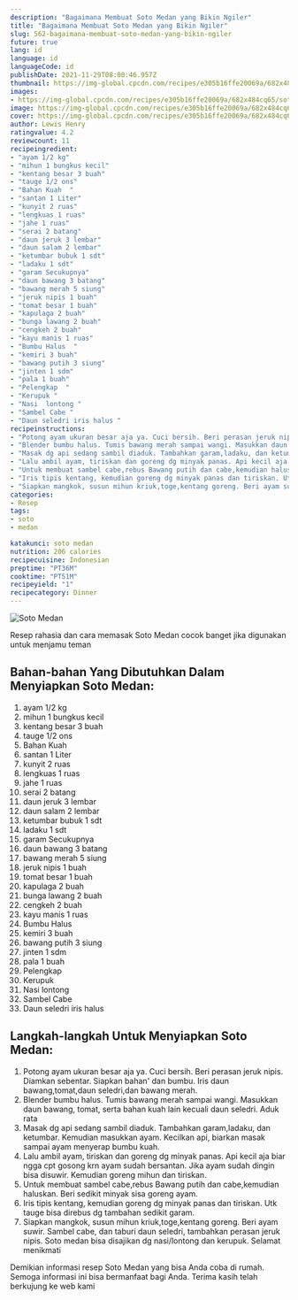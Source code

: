 ```yaml
---
description: "Bagaimana Membuat Soto Medan yang Bikin Ngiler"
title: "Bagaimana Membuat Soto Medan yang Bikin Ngiler"
slug: 562-bagaimana-membuat-soto-medan-yang-bikin-ngiler
future: true
lang: id
language: id
languageCode: id
publishDate: 2021-11-29T08:00:46.957Z 
thumbnail: https://img-global.cpcdn.com/recipes/e305b16ffe20069a/682x484cq65/soto-medan-foto-resep-utama.png
images:
- https://img-global.cpcdn.com/recipes/e305b16ffe20069a/682x484cq65/soto-medan-foto-resep-utama.png
image: https://img-global.cpcdn.com/recipes/e305b16ffe20069a/682x484cq65/soto-medan-foto-resep-utama.png
cover: https://img-global.cpcdn.com/recipes/e305b16ffe20069a/682x484cq65/soto-medan-foto-resep-utama.png
author: Lewis Henry
ratingvalue: 4.2
reviewcount: 11
recipeingredient:
- "ayam 1/2 kg"
- "mihun 1 bungkus kecil"
- "kentang besar 3 buah"
- "tauge 1/2 ons"
- "Bahan Kuah  "
- "santan 1 Liter"
- "kunyit 2 ruas"
- "lengkuas 1 ruas"
- "jahe 1 ruas"
- "serai 2 batang"
- "daun jeruk 3 lembar"
- "daun salam 2 lembar"
- "ketumbar bubuk 1 sdt"
- "ladaku 1 sdt"
- "garam Secukupnya"
- "daun bawang 3 batang"
- "bawang merah 5 siung"
- "jeruk nipis 1 buah"
- "tomat besar 1 buah"
- "kapulaga 2 buah"
- "bunga lawang 2 buah"
- "cengkeh 2 buah"
- "kayu manis 1 ruas"
- "Bumbu Halus  "
- "kemiri 3 buah"
- "bawang putih 3 siung"
- "jinten 1 sdm"
- "pala 1 buah"
- "Pelengkap  "
- "Kerupuk "
- "Nasi  lontong "
- "Sambel Cabe "
- "Daun seledri iris halus "
recipeinstructions:
- "Potong ayam ukuran besar aja ya. Cuci bersih. Beri perasan jeruk nipis. Diamkan sebentar. Siapkan bahan&#39; dan bumbu. Iris daun bawang,tomat,daun seledri,dan bawang merah."
- "Blender bumbu halus. Tumis bawang merah sampai wangi. Masukkan daun bawang, tomat, serta bahan kuah lain kecuali daun seledri. Aduk rata"
- "Masak dg api sedang sambil diaduk. Tambahkan garam,ladaku, dan ketumbar. Kemudian masukkan ayam. Kecilkan api, biarkan masak sampai ayam menyerap bumbu kuah."
- "Lalu ambil ayam, tiriskan dan goreng dg minyak panas. Api kecil aja biar ngga cpt gosong krn ayam sudah bersantan. Jika ayam sudah dingin bisa disuwir. Kemudian goreng mihun dan tiriskan."
- "Untuk membuat sambel cabe,rebus Bawang putih dan cabe,kemudian haluskan. Beri sedikit minyak sisa goreng ayam."
- "Iris tipis kentang, kemudian goreng dg minyak panas dan tiriskan. Utk tauge bisa direbus dg tambahan sedikit garam."
- "Siapkan mangkok, susun mihun kriuk,toge,kentang goreng. Beri ayam suwir. Sambel cabe, dan taburi daun seledri, tambahkan perasan jeruk nipis. Soto medan bisa disajikan dg nasi/lontong dan kerupuk. Selamat menikmati"
categories:
- Resep
tags:
- soto
- medan

katakunci: soto medan 
nutrition: 206 calories
recipecuisine: Indonesian
preptime: "PT36M"
cooktime: "PT51M"
recipeyield: "1"
recipecategory: Dinner
---
```



![Soto Medan](https://img-global.cpcdn.com/recipes/e305b16ffe20069a/682x484cq65/soto-medan-foto-resep-utama.png)

Resep rahasia dan cara memasak  Soto Medan cocok banget jika digunakan untuk menjamu teman

<!--inarticleads1-->

## Bahan-bahan Yang Dibutuhkan Dalam Menyiapkan Soto Medan:

1. ayam 1/2 kg
1. mihun 1 bungkus kecil
1. kentang besar 3 buah
1. tauge 1/2 ons
1. Bahan Kuah  
1. santan 1 Liter
1. kunyit 2 ruas
1. lengkuas 1 ruas
1. jahe 1 ruas
1. serai 2 batang
1. daun jeruk 3 lembar
1. daun salam 2 lembar
1. ketumbar bubuk 1 sdt
1. ladaku 1 sdt
1. garam Secukupnya
1. daun bawang 3 batang
1. bawang merah 5 siung
1. jeruk nipis 1 buah
1. tomat besar 1 buah
1. kapulaga 2 buah
1. bunga lawang 2 buah
1. cengkeh 2 buah
1. kayu manis 1 ruas
1. Bumbu Halus  
1. kemiri 3 buah
1. bawang putih 3 siung
1. jinten 1 sdm
1. pala 1 buah
1. Pelengkap  
1. Kerupuk 
1. Nasi  lontong 
1. Sambel Cabe 
1. Daun seledri iris halus 



<!--inarticleads2-->

## Langkah-langkah Untuk Menyiapkan Soto Medan:

1. Potong ayam ukuran besar aja ya. Cuci bersih. Beri perasan jeruk nipis. Diamkan sebentar. Siapkan bahan&#39; dan bumbu. Iris daun bawang,tomat,daun seledri,dan bawang merah.
1. Blender bumbu halus. Tumis bawang merah sampai wangi. Masukkan daun bawang, tomat, serta bahan kuah lain kecuali daun seledri. Aduk rata
1. Masak dg api sedang sambil diaduk. Tambahkan garam,ladaku, dan ketumbar. Kemudian masukkan ayam. Kecilkan api, biarkan masak sampai ayam menyerap bumbu kuah.
1. Lalu ambil ayam, tiriskan dan goreng dg minyak panas. Api kecil aja biar ngga cpt gosong krn ayam sudah bersantan. Jika ayam sudah dingin bisa disuwir. Kemudian goreng mihun dan tiriskan.
1. Untuk membuat sambel cabe,rebus Bawang putih dan cabe,kemudian haluskan. Beri sedikit minyak sisa goreng ayam.
1. Iris tipis kentang, kemudian goreng dg minyak panas dan tiriskan. Utk tauge bisa direbus dg tambahan sedikit garam.
1. Siapkan mangkok, susun mihun kriuk,toge,kentang goreng. Beri ayam suwir. Sambel cabe, dan taburi daun seledri, tambahkan perasan jeruk nipis. Soto medan bisa disajikan dg nasi/lontong dan kerupuk. Selamat menikmati




Demikian informasi  resep Soto Medan   yang bisa Anda coba di rumah. Semoga informasi ini bisa bermanfaat bagi Anda. Terima kasih telah berkujung ke web kami
